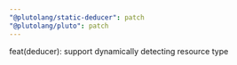 ```yaml
---
"@plutolang/static-deducer": patch
"@plutolang/pluto": patch
---
```


feat(deducer): support dynamically detecting resource type
